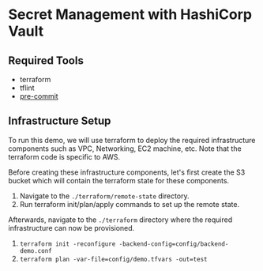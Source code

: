 # Secret Management with HashiCorp Vault

## Required Tools
* terraform
* tflint
* [pre-commit](https://pre-commit.com/)

## Infrastructure Setup
To run this demo, we will use terraform to deploy the required infrastructure components such as VPC, Networking, EC2 machine, etc.  Note that the terraform code is specific to AWS.

Before creating these infrastructure components, let's first create the S3 bucket which will contain the terraform state for these components.
1. Navigate to the `./terraform/remote-state` directory.
2. Run terraform init/plan/apply commands to set up the remote state.

Afterwards, navigate to the `./terraform` directory where the required infrastructure can now be provisioned.
1. `terraform init -reconfigure -backend-config=config/backend-demo.conf`
2. `terraform plan -var-file=config/demo.tfvars -out=test`
